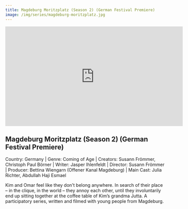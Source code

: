 ```yaml
---
title: Magdeburg Moritzplatz (Season 2) (German Festival Premiere)
image: /img/series/magdeburg-moritzplatz.jpg
---
```

<iframe width="560" height="315" src="https://www.youtube.com/embed/Xv95SlT_Wic" frameborder="0" allow="accelerometer; autoplay; encrypted-media; gyroscope; picture-in-picture" allowfullscreen></iframe>

## Magdeburg Moritzplatz (Season 2) (German Festival Premiere)
Country: Germany | Genre: Coming of Age | Creators: Susann Frömmer, Christoph Paul Börner | Writer: Jasper Ihlenfeldt | Director: Susann Frömmer | Producer: Bettina Wiengarn (Offener Kanal Magdeburg) | Main Cast: Julia Richter, Abdullah Haji Esmael 

Kim and Omar feel like they don't belong anywhere. In search of their place – in the clique, in the world – they annoy each other, until they involuntarily end up sitting together at the coffee table of Kim’s grandma Jutta. A participatory series, written and filmed with young people from Magdeburg.